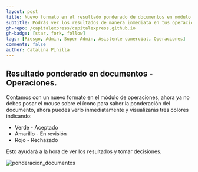 ```yaml
---
layout: post
title: Nuevo formato en el resultado ponderado de documentos en módulo operaciones.
subtitle: Podrás ver los resultados de manera inmediata en tus operaciones.
gh-repo: /capitalexpress/capitalexpress.github.io
gh-badge: [star, fork, follow]
tags: [Riesgo, Admin, Super Admin, Asistente comercial, Operaciones]
comments: false
author: Catalina Pinilla
---
```


## Resultado ponderado en documentos - Operaciones.

Contamos con un nuevo formato en el módulo de operaciones, ahora ya no debes posar el mouse sobre el ícono para saber la ponderación del documento, ahora puedes verlo inmediatamente y visualizarás tres colores indicando:

- Verde - Aceptado
- Amarillo - En revisión
- Rojo - Rechazado

Esto ayudará a la hora de ver los resultados y tomar decisiones.

![ponderacion_documentos](https://cdn.capitalexpress.cl/img/ponderacion_documentos.png)
